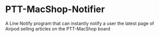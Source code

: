 # PTT-MacShop-Notifier
A Line Notify program that can instantly notify a user the latest page of Airpod selling articles on the PTT-MacShop board
